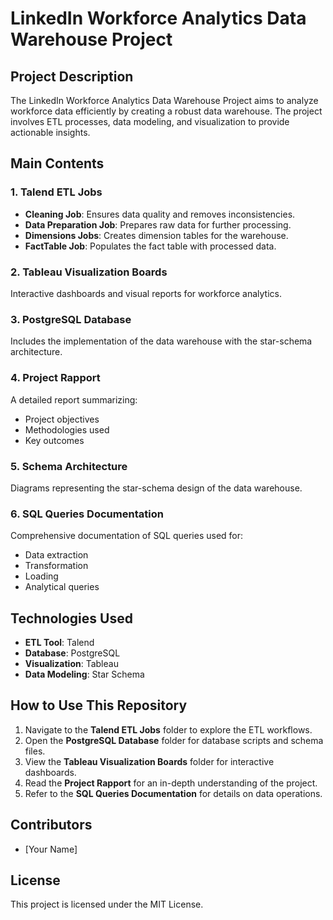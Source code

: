 # LinkedIn Workforce Analytics Data Warehouse Project  

## Project Description  
The LinkedIn Workforce Analytics Data Warehouse Project aims to analyze workforce data efficiently by creating a robust data warehouse. The project involves ETL processes, data modeling, and visualization to provide actionable insights.  

## Main Contents  

### 1. **Talend ETL Jobs**  
- **Cleaning Job**: Ensures data quality and removes inconsistencies.  
- **Data Preparation Job**: Prepares raw data for further processing.  
- **Dimensions Jobs**: Creates dimension tables for the warehouse.  
- **FactTable Job**: Populates the fact table with processed data.  

### 2. **Tableau Visualization Boards**  
Interactive dashboards and visual reports for workforce analytics.  

### 3. **PostgreSQL Database**  
Includes the implementation of the data warehouse with the star-schema architecture.  

### 4. **Project Rapport**  
A detailed report summarizing:  
- Project objectives  
- Methodologies used  
- Key outcomes  

### 5. **Schema Architecture**  
Diagrams representing the star-schema design of the data warehouse.  

### 6. **SQL Queries Documentation**  
Comprehensive documentation of SQL queries used for:  
- Data extraction  
- Transformation  
- Loading  
- Analytical queries  

## Technologies Used  
- **ETL Tool**: Talend  
- **Database**: PostgreSQL  
- **Visualization**: Tableau  
- **Data Modeling**: Star Schema  

## How to Use This Repository  
1. Navigate to the **Talend ETL Jobs** folder to explore the ETL workflows.  
2. Open the **PostgreSQL Database** folder for database scripts and schema files.  
3. View the **Tableau Visualization Boards** folder for interactive dashboards.  
4. Read the **Project Rapport** for an in-depth understanding of the project.  
5. Refer to the **SQL Queries Documentation** for details on data operations.  

## Contributors  
- [Your Name]  

## License  
This project is licensed under the MIT License.  
